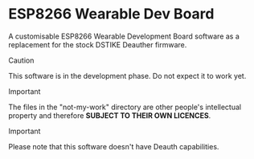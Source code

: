 # ESP8266 Wearable Dev Board
 A customisable ESP8266 Wearable Development Board software as a replacement for the stock DSTIKE Deauther firmware.  
  
> [!CAUTION]
> This software is in the development phase. Do not expect it to work yet.  
  
> [!IMPORTANT]  
> The files in the "not-my-work" directory are other people's intellectual property and therefore **SUBJECT TO THEIR OWN LICENCES**.  
  
> [!IMPORTANT]
> Please note that this software doesn't have Deauth capabilities.  
